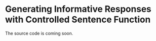 # Generating Informative Responses with Controlled Sentence Function
The source code is coming soon.
